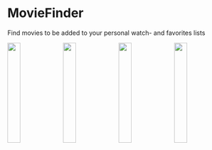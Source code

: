 # MovieFinder

Find movies to be added to your personal watch- and favorites lists

<p align="justify">
  <img src="https://drive.google.com/uc?export=view&id=1aVbqx6SD7n_9yOiFhGGnBLwy3brDyznE" width="24%">
  <img src="https://drive.google.com/uc?export=view&id=1JfdsLDJi-lI2d8NcIP2o22692vCvoFFV" width="24%">
  <img src="https://drive.google.com/uc?export=view&id=1V9wVwTSxhhLYRhDdUJJsVkD7DD-WRLC5" width="24%">
  <img src="https://drive.google.com/uc?export=view&id=1mM86gWNdS11pAmvx9ifjsKMDcYZqnmsi" width="24%">
</p>
